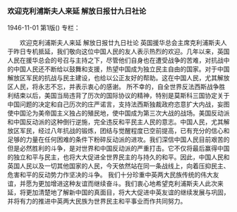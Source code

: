 ### 欢迎克利浦斯夫人来延  解放日报廿九日社论

1946-11-01
第1版()
专栏：

　　欢迎克利浦斯夫人来延
    解放日报廿九日社论
    英国援华总会主席克利浦斯夫人于昨日专机抵延，我们敬向这位中国人民的友人表示热烈的欢迎。几年以来，英国人民在援华总会的号召与主持之下，尽管他们自身也在遭受战争的苦难，对抗战中的中国人民还不断给以鼓舞和支援，热望中国成为独立民主自由的国家。对于中国解放区军民的抗战与民主建设，也给以公正友好的帮助。这在中国人民，尤其解放区人民，将永志不忘，并表示衷心的感谢。
    所不幸的，自全世界反法西斯战争胜利结束以后，美国当局违背了历次的国际协议的精神，特别是莫斯科三国协定关于中国问题的决定和自己历次的庄严诺言，支持法西斯独裁政府恣意扩大内战，妄图使中国沦为美帝国主义独占的殖民地，使中国成为第三次大战的战场。美国反动派和中国反动派的这种倒行逆施，完全违反和平民主人民的意志。中国人民，尤其解放区军民，经过八年抗战的锻炼，团结与觉醒程度已空前提高，已有充分的信心和足够的力量在任何困难的条件下粉碎反动派的进攻。我们深信中国人民目前艰苦的但是必然胜利的斗争，是对世界和中国反动派的严重打击。它不仅将最后赢得中国的独立和平与民主，也将大大促进全世界民主的与持久的和平。因此，中国人民和英国人民以及一切其他国家的人民，今天依然站在同一条战线上，向着压抑民主、危害和平的反动势力作坚决的斗争。
    我们十分珍重中英两大民族传统的伟大友谊，并愿为更加增进这种友谊而继续奋斗。我们衷心地希望克利浦斯夫人此次来延，将更加清楚地了解新中国的真面目，将大大促进中英友谊的继续发展与巩固，并将有力的推进中英两大民族为世界民主和平事业而作共同努力。
